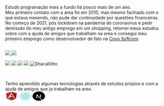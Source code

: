 Estudo programação mais a fundo há pouco mais de um ano.<br> 
Meu primeiro contato com a area foi em 2010, mas mesmo facinado com o que estava mexendo, não pude dar continuidade por questões financeiras.<br>
No começo de 2021, pós lockdown na pandemia do coronavirus e pedir demissão do meu antigo emprego em um shopping, retomei meus estudos sobre com a ajuda de amigos que trabalham na area e consegui meu primeiro emprego como desenvolvedor de fato na [Coyo Softcom](https://coyo.com.br).<br>


##

<div>
  <a href="https://shacalliitto.github.io" target="_blank">
  <img height="180em" src="https://github-readme-stats.vercel.app/api?username=Shacalliitto&show_icons=true&theme=vision-friendly-dark&include_all_commits=true&count_private=true"/>
  <img height="180em" src="https://github-readme-stats.vercel.app/api/top-langs/?username=Shacalliitto&layout=compact&langs_count=7&theme=vision-friendly-dark"/>
</div>

<a href="https://www.linkedin.com/in/leonan-l%C3%B3dula-293461210/" target="_blank"><img src="https://img.shields.io/badge/-LinkedIn-%230077B5?style=for-the-badge&logo=linkedin&logoColor=white" target="_blank"></a>
  <a href="https://instagram.com/l_odula" target="_blank"><img src="https://img.shields.io/badge/-Instagram-%23E4405F?style=for-the-badge&logo=instagram&logoColor=white" target="_blank"></a>
  <a href = "mailto:contato.leonanlodula@gmail.com"><img src="https://img.shields.io/badge/-Gmail-%23333?style=for-the-badge&logo=gmail&logoColor=white" target="_blank"></a>
  <a href="https://shacalliitto.github.io/" target="_blank"><img src="https://img.shields.io/badge/-website-%23E4405F?style=for-the-badge&logo=github&logoColor=white&color=lightgrey" target="_blank"></a>
  <img src="https://komarev.com/ghpvc/?username=Shacalliitto&color=yellow" alt="Shacalliitto" /> 
  
  ##
  
  <div style="display: inline_block"><br>
    Tenho aprendido algumas tecnologias através de estudos própios e com a ajuda de amigos que ja trabalham na area.<br>
  <img align="center" alt="Shacall-Ng" height="30" width="40" src="https://raw.githubusercontent.com/devicons/devicon/master/icons/angularjs/angularjs-original.svg">
  <img align="center" alt="Shacall-Ng" height="30" width="40" src="https://raw.githubusercontent.com/devicons/devicon/master/icons/react/react-original.svg">
  <img align="center" alt="Shacall-Ng" height="30" width="40" src="https://raw.githubusercontent.com/devicons/devicon/master/icons/nextjs/nextjs-original.svg">
</div>
